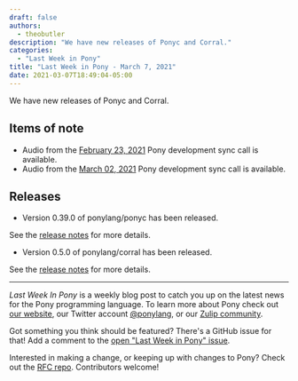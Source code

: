 ```yaml
---
draft: false
authors:
  - theobutler
description: "We have new releases of Ponyc and Corral."
categories:
  - "Last Week in Pony"
title: "Last Week in Pony - March 7, 2021"
date: 2021-03-07T18:49:04-05:00
---
```


We have new releases of Ponyc and Corral.
<!-- more -->

## Items of note

- Audio from the [February 23, 2021](https://vimeo.com/916363303) Pony development sync call is available.
- Audio from the [March 02, 2021](https://vimeo.com/916363428) Pony development sync call is available.

## Releases

- Version 0.39.0 of ponylang/ponyc has been released.

See the [release notes](https://github.com/ponylang/ponyc/releases/tag/0.39.0) for more details.

- Version 0.5.0 of ponylang/corral has been released.

See the [release notes](https://github.com/ponylang/corral/releases/tag/0.5.0) for more details.

---

_Last Week In Pony_ is a weekly blog post to catch you up on the latest news for the Pony programming language. To learn more about Pony check out [our website](https://ponylang.io), our Twitter account [@ponylang](https://twitter.com/ponylang), or our [Zulip community](https://ponylang.zulipchat.com).

Got something you think should be featured? There's a GitHub issue for that! Add a comment to the [open "Last Week in Pony" issue](https://github.com/ponylang/ponylang.github.io/issues?q=is%3Aissue+is%3Aopen+label%3Alast-week-in-pony).

Interested in making a change, or keeping up with changes to Pony? Check out the [RFC repo](https://github.com/ponylang/rfcs). Contributors welcome!
